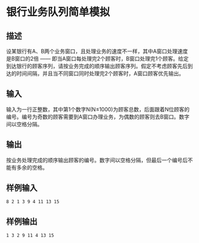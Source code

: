 # 银行业务队列简单模拟

## 描述

设某银行有A、B两个业务窗口，且处理业务的速度不一样，其中A窗口处理速度是B窗口的2倍 —— 即当A窗口每处理完2个顾客时，B窗口处理完1个顾客。给定到达银行的顾客序列，请按业务完成的顺序输出顾客序列。假定不考虑顾客先后到达的时间间隔，并且当不同窗口同时处理完2个顾客时，A窗口顾客优先输出。

## 输入

输入为一行正整数，其中第1个数字N(N≤1000)为顾客总数，后面跟着N位顾客的编号。编号为奇数的顾客需要到A窗口办理业务，为偶数的顾客则去B窗口。数字间以空格分隔。

## 输出

按业务处理完成的顺序输出顾客的编号。数字间以空格分隔，但最后一个编号后不能有多余的空格。

## 样例输入

```
8 2 1 3 9 4 11 13 15
```

## 样例输出

```
1 3 2 9 11 4 13 15
```